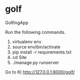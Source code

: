 # golf

GolfingApp

Run the following commands.

1) virtualenv env
2) source env/bin/activate
3) pip install -r requirements.txt
4) cd Site
5) ./manage.py runserver

Go to 
6) http://127.0.0.1:8000/golf/

